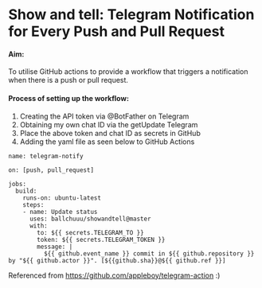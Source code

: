 # Show and tell: Telegram Notification for Every Push and Pull Request

#### Aim:
To utilise GitHub actions to provide a workflow that triggers a notification when there is a push or pull request.

#### Process of setting up the workflow:
1. Creating the API token via @BotFather on Telegram
2. Obtaining my own chat ID via the getUpdate Telegram
3. Place the above token and chat ID as secrets in GitHub
4. Adding the yaml file as seen below to GitHub Actions

```
name: telegram-notify

on: [push, pull_request]
  
jobs:
  build:
    runs-on: ubuntu-latest
    steps:
    - name: Update status
      uses: ballchuuu/showandtell@master
      with:
        to: ${{ secrets.TELEGRAM_TO }}
        token: ${{ secrets.TELEGRAM_TOKEN }}
        message: |
          ${{ github.event_name }} commit in ${{ github.repository }} by "${{ github.actor }}". [${{github.sha}}@${{ github.ref }}]
```

Referenced from https://github.com/appleboy/telegram-action :)
